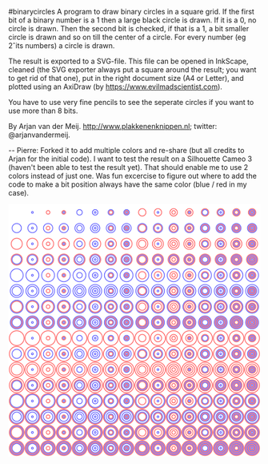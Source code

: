 #binarycircles
A program to draw binary circles in a square grid. 
If the first bit of a binary number is a 1 then a large black circle is drawn. 
If it is a 0, no circle is drawn. Then the second bit is checked, if that is a 1,
a bit smaller circle is drawn and so on till the center of a circle. For every number 
(eg 2ˆits numbers) a circle is drawn.

The result is exported to a SVG-file. This file can be opened in InkScape, cleaned
(the SVG exporter always put a square around the result; you want to get rid of that one),
put in the right document size (A4 or Letter), and plotted using an AxiDraw 
(by https://www.evilmadscientist.com). 

You have to use very fine pencils to see the seperate circles if you want to use more than 8 bits.

By Arjan van der Meij. http://www.plakkenenknippen.nl; twitter: @arjanvandermeij.

--
Pierre: Forked it to add multiple colors and re-share (but all credits to Arjan for the initial code). 
I want to test the result on a Silhouette Cameo 3 (haven't been able to test the result yet).
That should enable me to use 2 colors instead of just one.
Was fun excercise to figure out where to add the code to make a bit position always have the same color (blue / red in my case).

![Screenshot 2 color](https://raw.githubusercontent.com/PiAir/binarycircles/master/circle2color.png)


